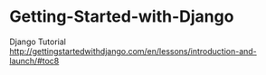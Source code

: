 # Getting-Started-with-Django
Django Tutorial
http://gettingstartedwithdjango.com/en/lessons/introduction-and-launch/#toc8


